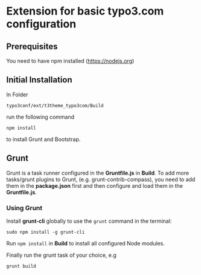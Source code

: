 Extension for basic typo3.com configuration
===========================================


Prerequisites
-------------

You need to have npm installed (https://nodejs.org)


Initial Installation
--------------------

In Folder

`typo3conf/ext/t3theme_typo3com/Build`

run the following command

    npm install

to install Grunt and Bootstrap.


Grunt
-----
Grunt is a task runner configured in the **Gruntfile.js** in **Build**. To add more tasks/grunt plugins to Grunt, (e.g. grunt-contrib-compass), you need to add them in the **package.json** first and then configure and load them in the **Gruntfile.js**.

### Using Grunt

Install **grunt-cli** globally to use the `grunt` command in the terminal:

	sudo npm install -g grunt-cli

Run `npm install` in **Build** to install all configured Node modules.

Finally run the grunt task of your choice, e.g

	grunt build
